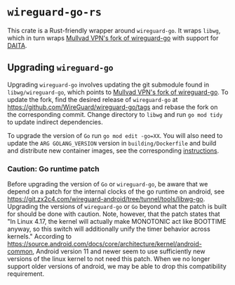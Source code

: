 # `wireguard-go-rs`

This crate is a Rust-friendly wrapper around `wireguard-go`. It wraps `libwg`, which in turn wraps
[Mullvad VPN's fork of wireguard-go](https://github.com/mullvad/wireguard-go) with support for
[DAITA](https://mullvad.net/blog/introducing-defense-against-ai-guided-traffic-analysis-daita).

## Upgrading `wireguard-go`

Upgrading `wireguard-go` involves updating the git submodule found in `libwg/wireguard-go`,
which points to [Mullvad VPN's fork of wireguard-go](https://github.com/mullvad/wireguard-go).
To update the fork, find the desired release of `wireguard-go` at
<https://github.com/WireGuard/wireguard-go/tags> and rebase the fork on the corresponding commit.
Change directory to `libwg` and run `go mod tidy` to update indirect dependencies.

To upgrade the version of `Go` run `go mod edit -go=XX`. You will also need to update the
`ARG GOLANG_VERSION` version in `building/Dockerfile` and build and distribute new container images,
see the corresponding [instructions](../building/README.md).

### Caution: Go runtime patch

Before upgrading the version of `Go` or `wireguard-go`, be aware that we depend on a patch for the
internal clocks of the go runtime on android,
see <https://git.zx2c4.com/wireguard-android/tree/tunnel/tools/libwg-go>. Upgrading the versions of
`wireguard-go` or `Go` beyond what the patch is built for should be done with caution. Note, however,
that the patch states that "In Linux 4.17, the kernel will actually make MONOTONIC act like BOOTTIME
anyway, so this switch will additionally unify the timer behavior across kernels." According to
<https://source.android.com/docs/core/architecture/kernel/android-common>, Android version 11 and
newer seem to use sufficiently new versions of the linux kernel to not need this patch. When we no
longer support older versions of android, we may be able to drop this compatibility requirement.
